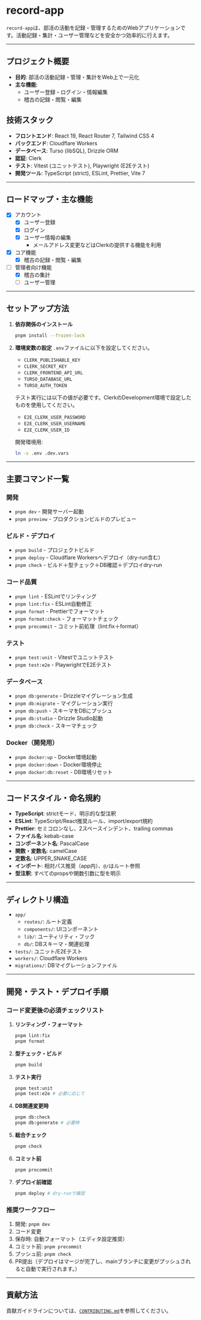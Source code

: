 # record-app

`record-app`は、部活の活動を記録・管理するためのWebアプリケーションです。活動記録・集計・ユーザー管理などを安全かつ効率的に行えます。

---

## プロジェクト概要

- **目的**: 部活の活動記録・管理・集計をWeb上で一元化
- **主な機能**:
  - ユーザー登録・ログイン・情報編集
  - 稽古の記録・閲覧・編集

## 技術スタック

- **フロントエンド**: React 19, React Router 7, Tailwind CSS 4
- **バックエンド**: Cloudflare Workers
- **データベース**: Turso (libSQL), Drizzle ORM
- **認証**: Clerk
- **テスト**: Vitest (ユニットテスト), Playwright (E2Eテスト)
- **開発ツール**: TypeScript (strict), ESLint, Prettier, Vite 7

---

## ロードマップ・主な機能

- [x] アカウント
  - [x] ユーザー登録
  - [x] ログイン
  - [x] ユーザー情報の編集
    - メールアドレス変更などはClerkの提供する機能を利用

- [x] コア機能
  - [x] 稽古の記録・閲覧・編集

- [ ] 管理者向け機能
  - [x] 稽古の集計
  - [ ] ユーザー管理

---

## セットアップ方法

1. **依存関係のインストール**

   ```bash
   pnpm install --frozen-lock
   ```

2. **環境変数の設定** `.env`ファイルに以下を設定してください。
   - `CLERK_PUBLISHABLE_KEY`
   - `CLERK_SECRET_KEY`
   - `CLERK_FRONTEND_API_URL`
   - `TURSO_DATABASE_URL`
   - `TURSO_AUTH_TOKEN`

   テスト実行には以下の値が必要です。ClerkのDevelopment環境で設定したものを使用してください。
   - `E2E_CLERK_USER_PASSWORD`
   - `E2E_CLERK_USER_USERNAME`
   - `E2E_CLERK_USER_ID`

   開発環境用:

   ```bash
   ln -s .env .dev.vars
   ```

---

## 主要コマンド一覧

### 開発

- `pnpm dev` - 開発サーバー起動
- `pnpm preview` - プロダクションビルドのプレビュー

### ビルド・デプロイ

- `pnpm build` - プロジェクトビルド
- `pnpm deploy` - Cloudflare Workersへデプロイ（dry-run含む）
- `pnpm check` - ビルド＋型チェック＋DB確認＋デプロイdry-run

### コード品質

- `pnpm lint` - ESLintでリンティング
- `pnpm lint:fix` - ESLint自動修正
- `pnpm format` - Prettierでフォーマット
- `pnpm format:check` - フォーマットチェック
- `pnpm precommit` - コミット前処理（lint:fix＋format）

### テスト

- `pnpm test:unit` - Vitestでユニットテスト
- `pnpm test:e2e` - PlaywrightでE2Eテスト

### データベース

- `pnpm db:generate` - Drizzleマイグレーション生成
- `pnpm db:migrate` - マイグレーション実行
- `pnpm db:push` - スキーマをDBにプッシュ
- `pnpm db:studio` - Drizzle Studio起動
- `pnpm db:check` - スキーマチェック

### Docker（開発用）

- `pnpm docker:up` - Docker環境起動
- `pnpm docker:down` - Docker環境停止
- `pnpm docker:db:reset` - DB環境リセット

---

## コードスタイル・命名規約

- **TypeScript**: strictモード、明示的な型注釈
- **ESLint**: TypeScript/React推奨ルール、import/export規約
- **Prettier**: セミコロンなし、2スペースインデント、trailing commas
- **ファイル名**: kebab-case
- **コンポーネント名**: PascalCase
- **関数・変数名**: camelCase
- **定数名**: UPPER_SNAKE_CASE
- **インポート**: 相対パス推奨（app内）、`@/`はルート参照
- **型注釈**: すべてのpropsや関数引数に型を明示

---

## ディレクトリ構造

- `app/`
  - `routes/`: ルート定義
  - `components/`: UIコンポーネント
  - `lib/`: ユーティリティ・フック
  - `db/`: DBスキーマ・関連処理
- `tests/`: ユニット/E2Eテスト
- `workers/`: Cloudflare Workers
- `migrations/`: DBマイグレーションファイル

---

## 開発・テスト・デプロイ手順

### コード変更後の必須チェックリスト

1. **リンティング・フォーマット**
   ```bash
   pnpm lint:fix
   pnpm format
   ```
2. **型チェック・ビルド**
   ```bash
   pnpm build
   ```
3. **テスト実行**
   ```bash
   pnpm test:unit
   pnpm test:e2e # 必要に応じて
   ```
4. **DB関連変更時**
   ```bash
   pnpm db:check
   pnpm db:generate # 必要時
   ```
5. **総合チェック**
   ```bash
   pnpm check
   ```
6. **コミット前**
   ```bash
   pnpm precommit
   ```
7. **デプロイ前確認**
   ```bash
   pnpm deploy # dry-runで確認
   ```

### 推奨ワークフロー

1. 開発: `pnpm dev`
2. コード変更
3. 保存時: 自動フォーマット（エディタ設定推奨）
4. コミット前: `pnpm precommit`
5. プッシュ前: `pnpm check`
6. PR提出（デプロイはマージが完了し、mainブランチに変更がプッシュされると自動で実行されます。）

---

## 貢献方法

貢献ガイドラインについては、[`CONTRIBUTING.md`](.github/CONTRIBUTING.md)を参照してください。

